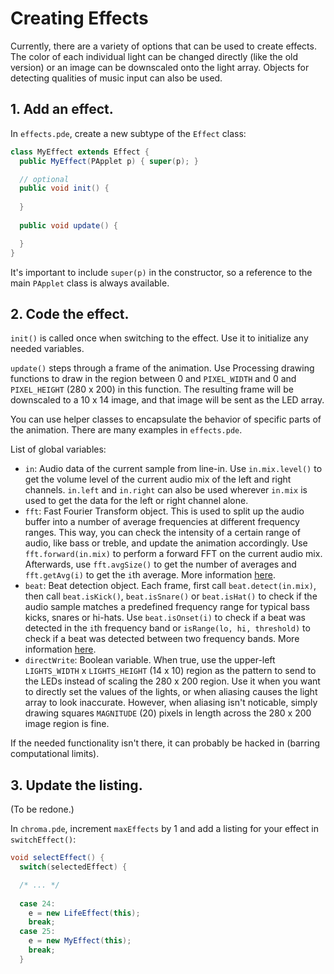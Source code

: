 # Creating Effects
Currently, there are a variety of options that can be used to create effects. The color of each individual light can be changed directly (like the old version) or an image can be downscaled onto the light array. Objects for detecting qualities of music input can also be used.

## 1. Add an effect.
In `effects.pde`, create a new subtype of the `Effect` class:

```java
class MyEffect extends Effect {
  public MyEffect(PApplet p) { super(p); }

  // optional
  public void init() {
  
  }
  
  public void update() {

  }
}
```

It's important to include `super(p)` in the constructor, so a reference to the main `PApplet` class is always available.

## 2. Code the effect.
`init()` is called once when switching to the effect. Use it to initialize any needed variables.

`update()` steps through a frame of the animation. Use Processing drawing functions to draw in the region between 0 and `PIXEL_WIDTH` and 0 and `PIXEL_HEIGHT` (280 x 200) in this function. The resulting frame will be downscaled to a 10 x 14 image, and that image will be sent as the LED array.

You can use helper classes to encapsulate the behavior of specific parts of the animation. There are many examples in `effects.pde`.

List of global variables:

- `in`: Audio data of the current sample from line-in. Use `in.mix.level()` to get the volume level of the current audio mix of the left and right channels. `in.left` and `in.right` can also be used wherever `in.mix` is used to get the data for the left or right channel alone.
- `fft`: Fast Fourier Transform object. This is used to split up the audio buffer into a number of average frequencies at different frequency ranges. This way, you can check the intensity of a certain range of audio, like bass or treble, and update the animation accordingly. Use `fft.forward(in.mix)` to perform a forward FFT on the current audio mix. Afterwards, use `fft.avgSize()` to get the number of averages and `fft.getAvg(i)` to get the `i`th average. More information [here](http://code.compartmental.net/minim/javadoc/ddf/minim/analysis/FourierTransform.html).
- `beat`: Beat detection object. Each frame, first call `beat.detect(in.mix)`, then call `beat.isKick()`, `beat.isSnare()` or `beat.isHat()` to check if the audio sample matches a predefined frequency range for typical bass kicks, snares or hi-hats. Use `beat.isOnset(i)` to check if a beat was detected in the `i`th frequency band or `isRange(lo, hi, threshold)` to check if a beat was detected between two frequency bands. More information [here](http://code.compartmental.net/minim/javadoc/ddf/minim/analysis/BeatDetect.html).
- `directWrite`: Boolean variable. When true, use the upper-left `LIGHTS_WIDTH` x `LIGHTS_HEIGHT` (14 x 10) region as the pattern to send to the LEDs instead of scaling the 280 x 200 region. Use it when you want to directly set the values of the lights, or when aliasing causes the light array to look inaccurate. However, when aliasing isn't noticable, simply drawing squares `MAGNITUDE` (20) pixels in length across the 280 x 200 image region is fine.

If the needed functionality isn't there, it can probably be hacked in (barring computational limits).

## 3. Update the listing.
(To be redone.)

In `chroma.pde`, increment `maxEffects` by 1 and add a listing for your effect in `switchEffect()`:

```java
void selectEffect() {
  switch(selectedEffect) { 

  /* ... */
  
  case 24:
    e = new LifeEffect(this);
    break;
  case 25:
    e = new MyEffect(this);
    break;
  }
```
